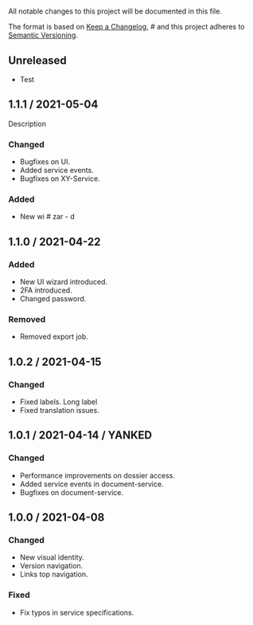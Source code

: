 # <project-name>

All notable changes to this project will be documented in this file.

The format is based on [Keep a Changelog](https://keepachangelog.com/en/1.0.0/), #
and this project adheres to [Semantic Versioning](https://semver.org/spec/v2.0.0.html).

## Unreleased
* Test

## 1.1.1 / 2021-05-04
Description

### Changed
* Bugfixes on UI.
* Added service events.
* Bugfixes on XY-Service.

### Added
* New wi # zar - d

## 1.1.0 / 2021-04-22
### Added
* New UI wizard introduced.
* 2FA introduced.
* Changed password.

### Removed
* Removed export job.

## 1.0.2 / 2021-04-15
### Changed
* Fixed labels.
  Long label
* Fixed translation issues.

## 1.0.1 / 2021-04-14 / YANKED
### Changed
* Performance improvements on dossier access.
* Added service events in document-service.
* Bugfixes on document-service.

## 1.0.0 / 2021-04-08
### Changed
* New visual identity.
* Version navigation.
* Links top navigation.

### Fixed
* Fix typos in service specifications.
